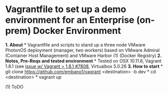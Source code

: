 # Vagrantfile to set up a demo environment for an Enterprise (on-prem) Docker Environment

**1. About**
    * Vagrantfile and scripts to stand up a three node VMware PhotonOS deployment (manager, two workers) based on VMware Admiral (Container Host Management) and VMware Harbor (1) (Docker Registry)
**2. Notes, Pre-Reqs and tested environment**
    * Tested on OSX 10.11.6, Vagrant 1.8.1 (see [issue w/ Vagrant > 1.8.1 #7808](https://github.com/mitchellh/vagrant/issues/7808), Virtualbox 5.0.26
**3. How to start**
    * git clone https://github.com/embano1/vagrant \<destination\> -b dev
    * cd \<destination\>
    * vagrant up

(1) ToDO
